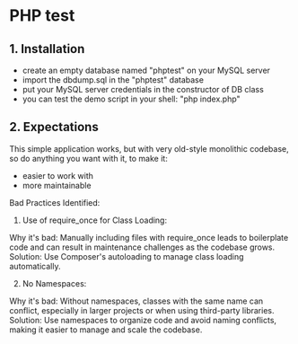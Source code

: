 # PHP test

## 1. Installation

  - create an empty database named "phptest" on your MySQL server
  - import the dbdump.sql in the "phptest" database
  - put your MySQL server credentials in the constructor of DB class
  - you can test the demo script in your shell: "php index.php"

## 2. Expectations

This simple application works, but with very old-style monolithic codebase, so do anything you want with it, to make it:

  - easier to work with
  - more maintainable


Bad Practices Identified:
1. Use of require_once for Class Loading:

Why it's bad: Manually including files with require_once leads to boilerplate code and can result in maintenance challenges as the codebase grows.
Solution: Use Composer's autoloading to manage class loading automatically.

2. No Namespaces:

Why it's bad: Without namespaces, classes with the same name can conflict, especially in larger projects or when using third-party libraries.
Solution: Use namespaces to organize code and avoid naming conflicts, making it easier to manage and scale the codebase.